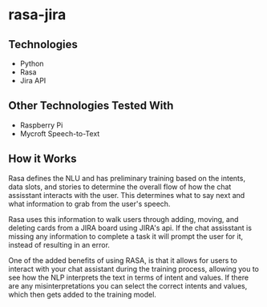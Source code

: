 # rasa-jira
## Technologies
- Python
- Rasa
- Jira API
## Other Technologies Tested With
- Raspberry Pi
- Mycroft Speech-to-Text

## How it Works
Rasa defines the NLU and has preliminary training based on the intents, data slots, and stories to determine the overall flow of how the chat assisstant interacts with the user. This determines what to say next and what information to grab from the user's speech.

Rasa uses this information to walk users through adding, moving, and deleting cards from a JIRA board using JIRA's api. If the chat assisstant is missing any information to complete a task it will prompt the user for it, instead of resulting in an error.

One of the added benefits of using RASA, is that it allows for users to interact with your chat assistant during the training process, allowing you to see how the NLP interprets the text in terms of intent and values. If there are any misinterpretations you can select the correct intents and values, which then gets added to the training model.

